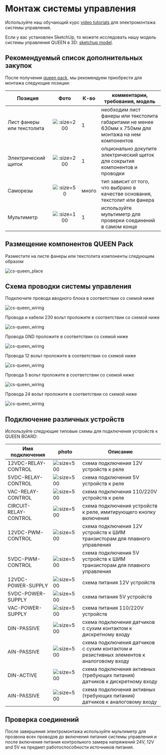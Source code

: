 # Монтаж системы управления


Используйте наш обучающий курс [video tutorials](video_tutorials) для электромонтажа системы управления.  


Если у вас установлен SketchUp, то можете исследовать нашу модель системы управления QUEEN в 3D: [sketchup model](https://1drv.ms/u/s!Am_hkdn5bouS1G9334yBP5ogC4-f).  


## Рекомендуемый список дополнительных закупок


После получения [queen pack](queen_pack), мы рекомендуем приобрести для монтажа следующие позиции:


| Позиция                    |                       Фото                        | К-во  | комментарии, требования, модель                                                                       |
|----------------------------|:-------------------------------------------------:|-------|-------------------------------------------------------------------------------------------------------|
| Лист фанеры или текстолита |  ![](../assets/photo/plywood-1.jpg ':size=200')   | 1     | необходим лист фанеры или текстолита габаритами не менее 630мм x 750мм для монтажа на нем компонентов |
| Электрический щиток        | ![](../assets/photo/electrobox-1.jpg ':size=200') | 1     | опционально докупите электрический щиток для сокрытия компонентов и проводки                          |
| Саморезы                   |    ![](../assets/photo/screw_1.jpg ':size=50')    | много | тип зависит от того, что выбрано в качестве основания, текстолит или фанера                           |
| Мультиметр                 | ![](../assets/photo/multimeter_1.jpg ':size=100') | 1     | используйте мультиметр для проверки соединений в самом конце                                          |

## Размещение компонентов QUEEN Pack

Разместите на листе фанеры или текстолита компоненты следующим образом  

![cs-queen_place](../assets/layout/cs-queen_place2.png ':size=600')

## Схема проводки системы управления

Подключите провода вводного блока в соответствии со схемой ниже

![cs-queen_wiring](../assets/layout/wireMain230v.png ':size=600')

Провода и кабели 230 вольт проложите в соответствии со схемой ниже

![cs-queen_wiring](../assets/layout/wire230v.png ':size=600')

Провода GND проложите в соответствии со схемой ниже

![cs-queen_wiring](../assets/layout/wireGND.png ':size=600')

Провода 12 вольт проложите в соответствии со схемой ниже

![cs-queen_wiring](../assets/layout/wire12v.png ':size=600')

Провода 5 вольт проложите в соответствии со схемой ниже

![cs-queen_wiring](../assets/layout/wire5v.png ':size=600')

Провода 24 вольт проложите в соответствии со схемой ниже

![cs-queen_wiring](../assets/layout/wire24v.png ':size=600')

## Подключение различных устройств

Используйте следующие типовые схемы для подключения устройств к QUEEN BOARD:  

| Имя подключения       | photo                                                       | Описание                                                                                 |
|-----------------------|-------------------------------------------------------------|------------------------------------------------------------------------------------------|
| 12VDC-RELAY-CONTROL   | ![](../assets/layout/12vdc-relay-control.jpg ':size=500')   | схема подключения 12V устройств к реле                                                   |
| 5VDC-RELAY-CONTROL    | ![](../assets/layout/5vdc-relay-control.jpg ':size=500')    | схема подключения 5V устройств к реле                                                    |
| VAC-RELAY-CONTROL     | ![](../assets/layout/vac-relay-control.jpg ':size=500')     | схема подключения 110/220V устройств к реле                                              |
| CIRCUIT-RELAY-CONTROL | ![](../assets/layout/circuit-relay-control.jpg ':size=500') | схема подключения устройств к реле, имитирующего кнопку включения                        |
| 12VDC-PWM-CONTROL     | ![](../assets/layout/12vdc-pwm-control.jpg ':size=500')     | схема подключения 12V устройств к ШИМ транзисторам для плавного управления               |
| 5VDC-PWM-CONTROL      | ![](../assets/layout/5vdc-pwm-control.jpg ':size=500')      | схема подключения 5V устройств к ШИМ транзисторам для плавного управления                |
| 12VDC-POWER-SUPPLY    | ![](../assets/layout/12vdc-power-supply.jpg ':size=500')    | схема питания 12V устройств                                                              |
| 5VDC-POWER-SUPPLY     | ![](../assets/layout/5vdc-power-supply.jpg ':size=500')     | схема питания 5V устройств                                                               |
| VAC-POWER-SUPPLY      | ![](../assets/layout/vac-power-supply.jpg ':size=500')      | схема питания 110/220V устройств                                                         |
| DIN-PASSIVE           | ![](../assets/layout/din-passive.jpg ':size=500')           | схема подключения датчиков с сухим контактом к дискретному входу                         |
| AIN-PASSIVE           | ![](../assets/layout/ain-passive.jpg ':size=500')           | схема подключения датчиков с сухим контактом и резистивных элементов к аналоговому входу |
| DIN-ACTIVE            | ![](../assets/layout/din-active.jpg ':size=500')            | схема подключения активных (требующих питания) датчиков к дискретному входу              |
| AIN-PASSIVE           | ![](../assets/layout/ain-active.jpg ':size=500')            | схема подключения активных (требующих питания) датчиков к аналоговому входу              |


## Проверка cоединений

После завершения электромонтажа используйте мультиметр для прозвона всех проводов до включения питания системы управления и после включения питания контрольного замера напряжений 24V, 12V and 5V на предмет работоспособности источников питания.  



